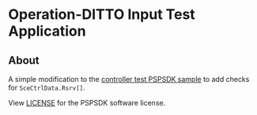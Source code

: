 # Operation-DITTO Input Test Application

## About

A simple modification to the [controller test PSPSDK sample](https://github.com/pspdev/pspsdk/tree/master/src/samples/controller/basic) to add checks for `SceCtrlData.Rsrv[]`. 

View [LICENSE](LICENSE) for the PSPSDK software license.